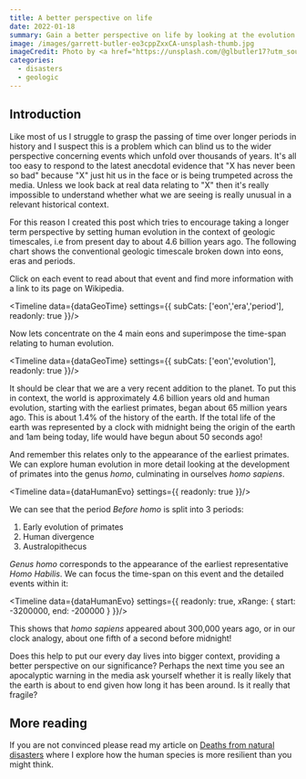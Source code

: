 ```yaml
---
title: A better perspective on life
date: 2022-01-18
summary: Gain a better perspective on life by looking at the evolution of life against  the geologic time scale going back over 4 billion years.
image: /images/garrett-butler-eo3cppZxxCA-unsplash-thumb.jpg
imageCredit: Photo by <a href="https://unsplash.com/@glbutler17?utm_source=unsplash&utm_medium=referral&utm_content=creditCopyText">Garrett Butler</a> on <a href="https://unsplash.com/collections/_Giamd8z4so/baffled-by-science/4aae626d376a8f46f5d4b78d1223a71c?utm_source=unsplash&utm_medium=referral&utm_content=creditCopyText">Unsplash</a>
categories: 
  - disasters
  - geologic
---
```


<script context="module">
    import Utils from "$lib/Utils.js"
    export const load = async ({ fetch }) => {
        return {
            props: {
                dataGeoTime: await Utils.fetchDataset( fetch, 'geologic-timescale'), 
                dataHumanEvo: await Utils.fetchDataset( fetch, 'human-evolution') 
            }
        }
    }
</script>


<script>
    import Timeline from '$lib/Timeline/Timeline.svelte'
    export let dataGeoTime
    export let dataHumanEvo
</script>


## Introduction

Like most of us I struggle to grasp the passing of time over longer periods in history and I suspect this is a problem which can blind us to  the wider perspective concerning events which unfold over thousands of years. It's all too easy to respond to the latest anecdotal evidence that "X has never been so bad" because "X" just hit us in the face or is being trumpeted across the media. Unless we look back at real data relating to "X" then it's really impossible to understand whether what we are seeing is really unusual in a relevant historical context.

For this reason I created this post which tries to encourage taking a longer term perspective by setting human evolution in the context of geologic timescales, i.e from present day to about 4.6 billion years ago. The following chart shows the conventional geologic timescale broken down into eons, eras and periods.

Click on each event to read about that event and find more information with a link to its page on Wikipedia.

<Timeline
    data={dataGeoTime}
    settings={{
        subCats: ['eon','era','period'],
        readonly: true
    }}/>

Now lets concentrate on the 4 main eons and superimpose the time-span relating to human evolution.

<Timeline
    data={dataGeoTime}
    settings={{
        subCats: ['eon','evolution'],
        readonly: true
    }}/>

It should be clear that we are a very recent addition to the planet. To put this in context, the world is approximately 4.6 billion years old and human evolution, starting with the earliest primates, began about 65 million years ago. This is about 1.4% of the history of the earth. If the total life of the earth was represented by a clock with midnight being the origin of the earth and 1am being today, life would have begun about 50 seconds ago! 

And remember this relates only to the appearance of the earliest primates. We can explore human evolution in more detail looking at the development of primates into the genus *homo*, culminating in ourselves *homo sapiens*.

<Timeline
    data={dataHumanEvo}
    settings={{
        readonly: true
    }}/>

We can see that the period *Before homo* is split into 3 periods: 

1. Early evolution of primates
2. Human divergence
2. Australopithecus

*Genus homo* corresponds to the appearance of the earliest representative *Homo Habilis*. We can focus the time-span on this event and the detailed events within it:

<Timeline
    data={dataHumanEvo}
    settings={{
        readonly: true,
        xRange: {
            start: -3200000,
            end: -200000
        }
    }}/>

This shows that *homo sapiens* appeared about 300,000 years ago, or in our clock analogy, about one fifth of a second before midnight! 

Does this help to put our every day lives into bigger context, providing a better perspective on our significance? Perhaps the next time you see an apocalyptic warning in the media ask yourself whether it is really likely that the earth is about to end given how long it has been around. Is it really that fragile?

## More reading

If you are not convinced please read my article on [Deaths from natural disasters](/blog/2022/deaths-from-natural-disasters) where I explore how the human species is more resilient than you might think.